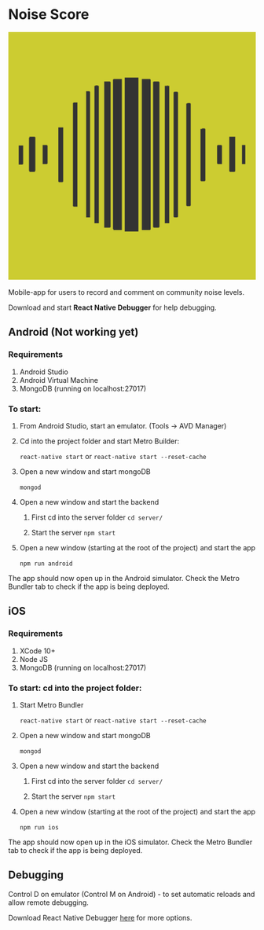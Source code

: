 # Noise Score
<p align="center">
    <img src="assets/logo.png"/>
</p>

Mobile-app for users to record and comment on community noise levels.

Download and start **React Native Debugger** for help debugging.

## Android (Not working yet)
### Requirements
1. Android Studio
1. Android Virtual Machine
1. MongoDB (running on localhost:27017)

### To start: 
1. From Android Studio, start an emulator. (Tools -> AVD Manager)
1. Cd into the project folder and start Metro Builder:

     ```react-native start``` or ```react-native start --reset-cache```
1. Open a new window and start mongoDB
  
    ```mongod```
1. Open a new window and start the backend 
    
    1. First cd into the server folder ```cd server/```
    
    1. Start the server ```npm start```
1. Open a new window (starting at the root of the project) and start the app
    
    ```npm run android```

The app should now open up in the Android simulator. Check the Metro Bundler tab to check if the app is being deployed.

## iOS 
### Requirements
1. XCode 10+
1. Node JS 
1. MongoDB (running on localhost:27017)

### To start: cd into the project folder: 

1. Start Metro Bundler
    
    ```react-native start``` or ```react-native start --reset-cache```
1. Open a new window and start mongoDB
  
    ```mongod```
1. Open a new window and start the backend 
    
    1. First cd into the server folder ```cd server/```
    
    1. Start the server ```npm start```
1. Open a new window (starting at the root of the project) and start the app
    
    ```npm run ios```


The app should now open up in the iOS simulator. Check the Metro Bundler tab to check if the app is being deployed. 
     

## Debugging
Control D on emulator (Control M on Android) - to set automatic reloads and allow remote debugging.

Download React Native Debugger [here](https://github.com/jhen0409/react-native-debugger) for more options. 

